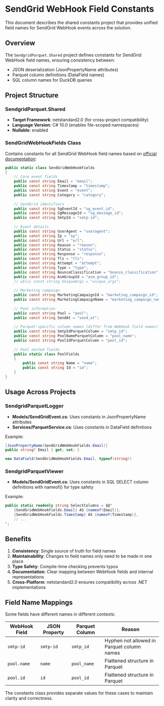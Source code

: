 # SendGrid WebHook Field Constants

This document describes the shared constants project that provides unified field names for SendGrid WebHook events across the solution.

## Overview

The `SendgridParquet.Shared` project defines constants for SendGrid WebHook field names, ensuring consistency between:
- JSON deserialization (JsonPropertyName attributes)
- Parquet column definitions (DataField names) 
- SQL column names for DuckDB queries

## Project Structure

### SendgridParquet.Shared
- **Target Framework**: netstandard2.0 (for cross-project compatibility)
- **Language Version**: C# 10.0 (enables file-scoped namespaces)
- **Nullable**: enabled

### SendGridWebHookFields Class

Contains constants for all SendGrid WebHook field names based on [official documentation](https://www.twilio.com/docs/sendgrid/for-developers/tracking-events/event):

```csharp
public static class SendGridWebHookFields
{
    // Core event fields
    public const string Email = "email";
    public const string Timestamp = "timestamp";
    public const string Event = "event";
    public const string Category = "category";
    
    // SendGrid identifiers
    public const string SgEventId = "sg_event_id";
    public const string SgMessageId = "sg_message_id";
    public const string SmtpId = "smtp-id";
    
    // Event details
    public const string UserAgent = "useragent";
    public const string Ip = "ip";
    public const string Url = "url";
    public const string Reason = "reason";
    public const string Status = "status";
    public const string Response = "response";
    public const string Tls = "tls";
    public const string Attempt = "attempt";
    public const string Type = "type";
    public const string BounceClassification = "bounce_classification";
    public const string AsmGroupId = "asm_group_id";
    // ublic const string UniqueArgs = "unique_args";
    
    // Marketing campaign
    public const string MarketingCampaignId = "marketing_campaign_id";
    public const string MarketingCampaignName = "marketing_campaign_name";
    
    // Pool information
    public const string Pool = "pool";
    public const string SendAt = "send_at";
    
    // Parquet-specific column names (differ from WebHook field names)
    public const string SmtpIdParquetColumn = "smtp_id";
    public const string PoolNameParquetColumn = "pool_name";
    public const string PoolIdParquetColumn = "pool_id";
    
    // Pool nested fields
    public static class PoolFields
    {
        public const string Name = "name";
        public const string Id = "id";
    }
}
```

## Usage Across Projects

### SendgridParquetLogger
- **Models/SendGridEvent.cs**: Uses constants in JsonPropertyName attributes
- **Services/ParquetService.cs**: Uses constants in DataField definitions

Example:
```csharp
[JsonPropertyName(SendGridWebHookFields.Email)]
public string? Email { get; set; }

new DataField(SendGridWebHookFields.Email, typeof(string))
```

### SendgridParquetViewer
- **Models/SendGridEvent.cs**: Uses constants in SQL SELECT column definitions with nameof() for type safety

Example:
```csharp
public static readonly string SelectColumns = $@"
    {SendGridWebHookFields.Email} AS {nameof(Email)},
    {SendGridWebHookFields.Timestamp} AS {nameof(Timestamp)},
    // ...
";
```

## Benefits

1. **Consistency**: Single source of truth for field names
2. **Maintainability**: Changes to field names only need to be made in one place
3. **Type Safety**: Compile-time checking prevents typos
4. **Documentation**: Clear mapping between WebHook fields and internal representations
5. **Cross-Platform**: netstandard2.0 ensures compatibility across .NET implementations

## Field Name Mappings

Some fields have different names in different contexts:

| WebHook Field | JSON Property | Parquet Column | Reason |
|---------------|---------------|----------------|---------|
| `smtp-id` | `smtp-id` | `smtp_id` | Hyphen not allowed in Parquet column names |
| `pool.name` | `name` | `pool_name` | Flattened structure in Parquet |
| `pool.id` | `id` | `pool_id` | Flattened structure in Parquet |

The constants class provides separate values for these cases to maintain clarity and correctness.
